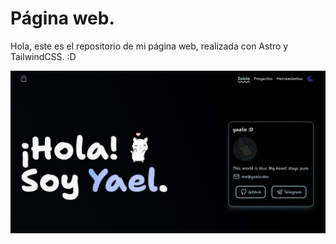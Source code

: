 # Página web.

Hola, este es el repositorio de mi página web, realizada con Astro y TailwindCSS. :D

![Imagen de mi página web](https://raw.githubusercontent.com/yaelooo/yaelo.dev/main/.ignore/yaelo.dev.webp)
